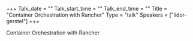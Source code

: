 +++
Talk_date = ""
Talk_start_time = ""
Talk_end_time = ""
Title = "Container Orchestration with Rancher"
Type = "talk"
Speakers = ["lidor-gerstel"]
+++

Container Orchestration with Rancher
